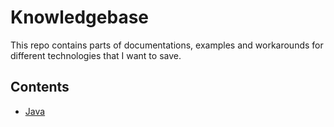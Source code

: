 # Knowledgebase

This repo contains parts of documentations, examples and workarounds for different technologies that I want to save.

## Contents

- [Java](./java)
